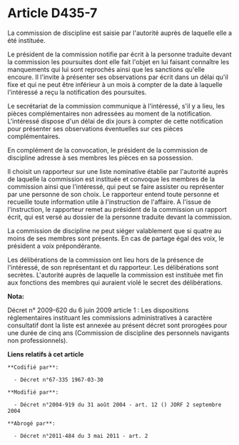 # Article D435-7

La commission de discipline est saisie par l'autorité auprès de laquelle elle a été instituée.

Le président de la commission notifie par écrit à la personne traduite devant la commission les poursuites dont elle fait
l'objet en lui faisant connaître les manquements qui lui sont reprochés ainsi que les sanctions qu'elle encoure. Il l'invite
à présenter ses observations par écrit dans un délai qu'il fixe et qui ne peut être inférieur à un mois à compter de la date
à laquelle l'intéressé a reçu la notification des poursuites.

Le secrétariat de la commission communique à l'intéressé, s'il y a lieu, les pièces complémentaires non adressées au moment
de la notification. L'intéressé dispose d'un délai de dix jours à compter de cette notification pour présenter ses
observations éventuelles sur ces pièces complémentaires.

En complément de la convocation, le président de la commission de discipline adresse à ses membres les pièces en sa
possession.

Il choisit un rapporteur sur une liste nominative établie par l'autorité auprès de laquelle la commission est instituée et
convoque les membres de la commission ainsi que l'intéressé, qui peut se faire assister ou représenter par une personne de
son choix. Le rapporteur entend toute personne et recueille toute information utile à l'instruction de l'affaire. A l'issue
de l'instruction, le rapporteur remet au président de la commission un rapport écrit, qui est versé au dossier de la personne
traduite devant la commission.

La commission de discipline ne peut siéger valablement que si quatre au moins de ses membres sont présents. En cas de partage
égal des voix, le président a voix prépondérante.

Les délibérations de la commission ont lieu hors de la présence de l'intéressé, de son représentant et du rapporteur. Les
délibérations sont secrètes. L'autorité auprès de laquelle la commission est instituée met fin aux fonctions des membres qui
auraient violé le secret des délibérations.

**Nota:**

Décret n° 2009-620 du 6 juin 2009 article 1 : Les dispositions réglementaires instituant les commissions administratives à
caractère consultatif dont la liste est annexée au présent décret sont prorogées pour une durée de cinq ans (Commission de
discipline des personnels navigants non professionnels).

**Liens relatifs à cet article**

	**Codifié par**:

	  - Décret n°67-335 1967-03-30

	**Modifié par**:

	  - Décret n°2004-919 du 31 août 2004 - art. 12 () JORF 2 septembre 2004

	**Abrogé par**:

	  - Décret n°2011-484 du 3 mai 2011 - art. 2
